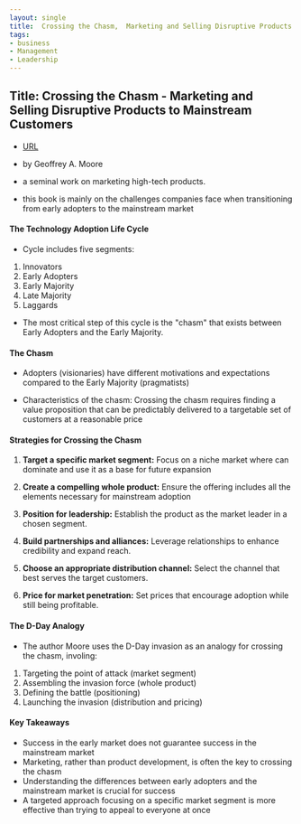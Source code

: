 ```yaml
---
layout: single
title:  Crossing the Chasm,  Marketing and Selling Disruptive Products to Mainstream Customers 
tags:
- business
- Management
- Leadership
---
```



## Title: Crossing the Chasm - Marketing and Selling Disruptive Products to Mainstream Customers 

- [URL](https://www.amazon.com/Crossing-Chasm-3rd-Disruptive-Mainstream/dp/0062292986)

- by Geoffrey A. Moore 
- a seminal work on marketing high-tech products. 

- this book is mainly on the challenges companies face when transitioning from early adopters to the mainstream market

#### The Technology Adoption Life Cycle

- Cycle includes five segments:

1. Innovators
2. Early Adopters
3. Early Majority
4. Late Majority
5. Laggards

- The most critical step of this cycle is the "chasm" that exists between Early Adopters and the Early Majority.

#### The Chasm

- Adopters (visionaries) have different motivations and expectations compared to the Early Majority (pragmatists)

- Characteristics of the chasm: Crossing the chasm requires finding a value proposition that can be predictably delivered to a targetable set of customers at a reasonable price

#### Strategies for Crossing the Chasm

1. **Target a specific market segment:** Focus on a niche market where  can dominate and use it as a base for future expansion

2. **Create a compelling whole product:** Ensure the offering includes all the elements necessary for mainstream adoption

3. **Position for leadership:** Establish the product as the market leader in a chosen segment.

4. **Build partnerships and alliances:** Leverage relationships to enhance credibility and expand reach.

5. **Choose an appropriate distribution channel:** Select the channel that best serves the target customers.

6. **Price for market penetration:** Set prices that encourage adoption while still being profitable.

#### The D-Day Analogy

- The author Moore uses the D-Day invasion as an analogy for crossing the chasm, involing: 

1. Targeting the point of attack (market segment)
2. Assembling the invasion force (whole product)
3. Defining the battle (positioning)
4. Launching the invasion (distribution and pricing)

#### Key Takeaways

- Success in the early market does not guarantee success in the mainstream market
- Marketing, rather than product development, is often the key to crossing the chasm
- Understanding the differences between early adopters and the mainstream market is crucial for success
- A targeted approach focusing on a specific market segment is more effective than trying to appeal to everyone at once


